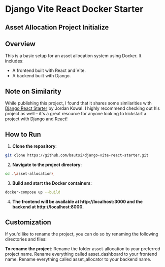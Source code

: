 # Django Vite React Docker Starter
## Asset Allocation Project Initialize

## Overview

This is a basic setup for an asset allocation system using Docker. It includes:
- A frontend built with React and Vite.
- A backend built with Django.

## Note on Similarity

While publishing this project, I found that it shares some similarities with [Django React Starter](https://github.com/Jordan-Kowal/django-react-starter) by Jordan Kowal. I highly recommend checking out his project as well – it's a great resource for anyone looking to kickstart a project with Django and React!

## How to Run

1. **Clone the repository**:

```bash
git clone https://github.com/bautsi/django-vite-react-starter.git
```

2. **Navigate to the project directory**:

```bash
cd .\asset-allocation\
```

3. **Build and start the Docker containers**:

```bash
docker-compose up --build
```

4. **The frontend will be available at http://localhost:3000 and the backend at http://localhost:8000.**

## Customization

If you'd like to rename the project, you can do so by renaming the following directories and files:

**To rename the project**:
Rename the folder asset-allocation to your preferred project name.
Rename everything called asset_dashboard to your frontend name.
Rename everything called asset_allocator to your backend name.
